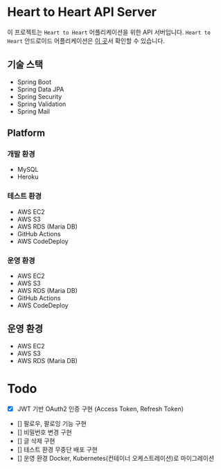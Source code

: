 # Heart to Heart API Server
이 프로젝트는 `Heart to Heart` 어플리케이션을 위한 API 서버입니다. `Heart to Heart` 안드로이드 어플리케이션은 [이 곳](https://github.com/yologger/heart-to-heart-android)서 확인할 수 있습니다.

## 기술 스택
- Spring Boot
- Spring Data JPA
- Spring Security
- Spring Validation
- Spring Mail

## Platform
### 개발 환경
- MySQL
- Heroku

### 테스트 환경
- AWS EC2
- AWS S3
- AWS RDS (Maria DB)
- GitHub Actions
- AWS CodeDeploy

### 운영 환경
- AWS EC2
- AWS S3
- AWS RDS (Maria DB)
- GitHub Actions
- AWS CodeDeploy

## 운영 환경
- AWS EC2
- AWS S3
- AWS RDS (Maria DB)

# Todo
- [x] JWT 기반 OAuth2 인증 구현 (Access Token, Refresh Token)
- [] 팔로우, 팔로잉 기능 구현
- [] 비밀번호 변경 구현
- [] 글 삭제 구현
- [] 테스트 환경 무중단 배포 구현
- [] 운영 환경 Docker, Kubernetes(컨테이너 오케스트레이션)로 마이그레이션